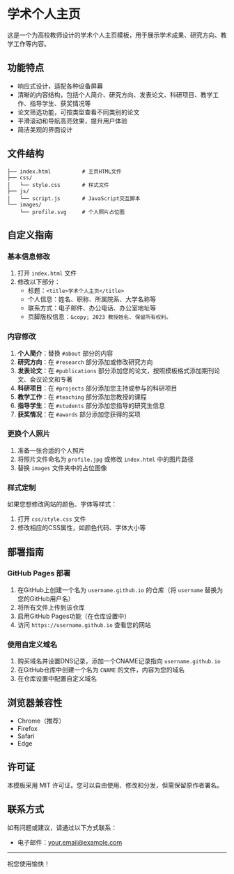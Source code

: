 # 学术个人主页

这是一个为高校教师设计的学术个人主页模板，用于展示学术成果、研究方向、教学工作等内容。

## 功能特点

- 响应式设计，适配各种设备屏幕
- 清晰的内容结构，包括个人简介、研究方向、发表论文、科研项目、教学工作、指导学生、获奖情况等
- 论文筛选功能，可按类型查看不同类别的论文
- 平滑滚动和导航高亮效果，提升用户体验
- 简洁美观的界面设计

## 文件结构

```
├── index.html          # 主页HTML文件
├── css/
│   └── style.css       # 样式文件
├── js/
│   └── script.js       # JavaScript交互脚本
└── images/
    └── profile.svg     # 个人照片占位图
```

## 自定义指南

### 基本信息修改

1. 打开 `index.html` 文件
2. 修改以下部分：
   - 标题：`<title>学术个人主页</title>`
   - 个人信息：姓名、职称、所属院系、大学名称等
   - 联系方式：电子邮件、办公电话、办公室地址等
   - 页脚版权信息：`&copy; 2023 教授姓名. 保留所有权利。`

### 内容修改

1. **个人简介**：替换 `#about` 部分的内容
2. **研究方向**：在 `#research` 部分添加或修改研究方向
3. **发表论文**：在 `#publications` 部分添加您的论文，按照模板格式添加期刊论文、会议论文和专著
4. **科研项目**：在 `#projects` 部分添加您主持或参与的科研项目
5. **教学工作**：在 `#teaching` 部分添加您教授的课程
6. **指导学生**：在 `#students` 部分添加您指导的研究生信息
7. **获奖情况**：在 `#awards` 部分添加您获得的奖项

### 更换个人照片

1. 准备一张合适的个人照片
2. 将照片文件命名为 `profile.jpg` 或修改 `index.html` 中的图片路径
3. 替换 `images` 文件夹中的占位图像

### 样式定制

如果您想修改网站的颜色、字体等样式：

1. 打开 `css/style.css` 文件
2. 修改相应的CSS属性，如颜色代码、字体大小等

## 部署指南

### GitHub Pages 部署

1. 在GitHub上创建一个名为 `username.github.io` 的仓库（将 `username` 替换为您的GitHub用户名）
2. 将所有文件上传到该仓库
3. 启用GitHub Pages功能（在仓库设置中）
4. 访问 `https://username.github.io` 查看您的网站

### 使用自定义域名

1. 购买域名并设置DNS记录，添加一个CNAME记录指向 `username.github.io`
2. 在GitHub仓库中创建一个名为 `CNAME` 的文件，内容为您的域名
3. 在仓库设置中配置自定义域名

## 浏览器兼容性

- Chrome（推荐）
- Firefox
- Safari
- Edge

## 许可证

本模板采用 MIT 许可证。您可以自由使用、修改和分发，但需保留原作者署名。

## 联系方式

如有问题或建议，请通过以下方式联系：

- 电子邮件：your.email@example.com

---

祝您使用愉快！